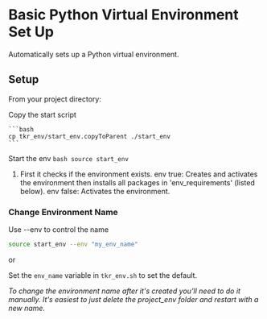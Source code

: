 # Basic Python Virtual Environment Set Up
 Automatically sets up a Python virtual environment. 

## Setup

From your project directory: 

Copy the start script

    ```bash
    cp tkr_env/start_env.copyToParent ./start_env
    ```

Start the env
    ```bash
    source start_env
    ```    
    
1. First it checks if the environment exists.
env true: Creates and activates the environment then installs all packages in 'env_requirements' (listed below).
env false: Activates the environment.

### Change Environment Name

Use --env to control the name

```bash
source start_env --env "my_env_name"
```

or 

Set the `env_name` variable in `tkr_env.sh` to set the default. 


*To change the environment name after it's created you'll need to do it manually.*
*It's easiest to just delete the project_env folder and restart with a new name.*